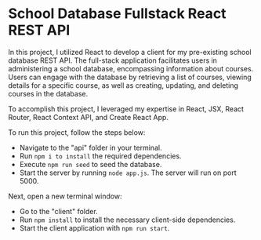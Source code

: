 # School Database Fullstack React REST API
 
In this project, I utilized React to develop a client for my pre-existing school database REST API. The full-stack application facilitates users in administering a school database, encompassing information about courses. Users can engage with the database by retrieving a list of courses, viewing details for a specific course, as well as creating, updating, and deleting courses in the database.

To accomplish this project, I leveraged my expertise in React, JSX, React Router, React Context API, and Create React App.

To run this project, follow the steps below:


- Navigate to the "api" folder in your terminal.
- Run `npm i to install` the required dependencies.
- Execute `npm run seed` to seed the database.
- Start the server by running `node app.js`. The server will run on port 5000.

Next, open a new terminal window:

- Go to the "client" folder.
- Run `npm install` to install the necessary client-side dependencies.
- Start the client application with `npm run start`.
